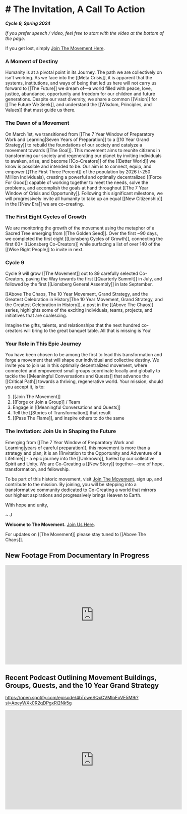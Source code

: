 # # The Invitation, A Call To Action

***Cycle 9, Spring 2024***

*If you prefer speech / video, feel free to start with the video at the bottom of the page.* 

If you get lost, simply [Join The Movement Here](https://jordannicholas.org/join_the_movement).  
### A Moment of Destiny

Humanity is at a pivotal point in its Journey. The path we are collectively on isn't working. As we face into the [[Meta Crisis]], it is apparent that the systems, institutions, and ways of being that led us here will not carry us forward to [[The Future]] we dream of—a world filled with peace, love, justice, abundance, opportunity and freedom for our children and future generations. Despite our vast diversity, we share a common [[Vision]] for [[The Future We Seek]], and understand the [[Wisdom, Principles, and Values]] that must guide us there.

### The Dawn of a Movement

On March 1st, we transitioned from [[The 7 Year Window of Preparatory Work and Learning|Seven Years of Preparation]] to a [[10 Year Grand Strategy]] to rebuild the foundations of our society and catalyze a movement towards [[The Goal]]. This movement aims to reunite citizens in transforming our society and regenerating our planet by inviting individuals to awaken, arise, and become [[Co-Creators]] of the [[Better World]] we know is possible and intended to be. Our aim is to connect, equip, and empower [[The First Three Percent]] of the population by 2026 (~250 Million Individuals), creating a powerful and optimally decentralized [[Force For Good]] capable of working together to meet the needs, solve the problems, and accomplish the goals at hand throughout [[The 7 Year Window of Crisis and Opportunity]]. Following this significant milestone, we will progressively invite all humanity to take up an equal [[New Citizenship]] in the [[New Era]] we are co-creating. 

### The First Eight Cycles of Growth 

We are monitoring the growth of the movement using the metaphor of a Sacred Tree emerging from  [[The Golden Seed]]. Over the first ~90 days, we completed the first eight [[Lionsberg Cycles of Growth]], connecting the first 60+ [[Lionsberg Co-Creators]] while surfacing a list of over 140 of the [[Wise Right People]] to invite in next. 

### Cycle 9 

Cycle 9 will grow [[The Movement]] out to 89 carefully selected Co-Creators, paving the Way towards the first [[Quarterly Summit]] in July, and followed by the first [[Lionsberg General Assembly]] in late September. 

[[Above The Chaos, The 10 Year Movement, Grand Strategy, and the Greatest Celebration in History|The 10 Year Movement, Grand Strategy, and the Greatest Celebration in History]], a post in the [[Above The Chaos]] series, highlights some of the exciting individuals, teams, projects, and initiatives that are coalescing. 

Imagine the gifts, talents, and relationships that the next hundred co-creators will bring to the great banquet table. All that is missing is You! 

### Your Role in This Epic Journey

You have been chosen to be among the first to lead this transformation and forge a movement that will shape our individual and collective destiny. We invite you to join us in this optimally decentralized movement, where connected and empowered small groups coordinate locally and globally to tackle the [[Meaningful Conversations and Quests]] that advance the [[Critical Path]] towards a thriving, regenerative world. Your mission, should you accept it, is to: 
1. [[Join The Movement]]  
2. [[Forge or Join a Group]] / Team 
3. Engage in [[Meaningful Conversations and Quests]]   
4. Tell the [[Stories of Transformation]] that result   
5. [[Pass The Flame]], and inspire others to do the same  

### The Invitation: Join Us in Shaping the Future

Emerging from [[The 7 Year Window of Preparatory Work and Learning|years of careful preparation]], this movement is more than a strategy and plan; it is an [[Invitation to the Opportunity and Adventure of a Lifetime]] - a epic journey into the [[Unknown]], fueled by our collective Spirit and Unity. We are Co-Creating a [[New Story]] together—one of hope, transformation, and fellowship.

To be part of this historic movement, visit [Join The Movement](https://jordannicholas.org/join_the_movement), sign up, and contribute to the mission. By joining, you will be stepping into a transformative community dedicated to Co-Creating a world that mirrors our highest aspirations and progressively brings Heaven to Earth. 

With hope and unity,

~ J  

**Welcome to The Movement.** [Join Us Here](https://jordannicholas.org/join_the_movement). 

For updates on [[The Movement]] please stay tuned to [[Above The Chaos]]. 

## New Footage From Documentary In Progress 

<div style="text-align:center"><iframe width="560" height="315" src="https://www.youtube.com/embed/O5l--cZPFa0?si=2B1YS0fXZYHozVbd" title="YouTube video player" frameborder="0" allow="accelerometer; autoplay; clipboard-write; encrypted-media; gyroscope; picture-in-picture; web-share" referrerpolicy="strict-origin-when-cross-origin" allowfullscreen></iframe></div>

## Recent Podcast Outlining Movement Buildings, Groups, Quests, and the 10 Year Grand Strategy

https://open.spotify.com/episode/4bTcweSQxCVMloEoVE5M9i?si=ApeyWXk0R2qDPgxRi2Nk5g  

<div style="text-align:center"><iframe width="560" height="315" src="https://open.spotify.com/episode/4bTcweSQxCVMloEoVE5M9i?si=Ix9fyN76SS-ERrEqMMBZIQ" title="YouTube video player" frameborder="0" allow="accelerometer; autoplay; clipboard-write; encrypted-media; gyroscope; picture-in-picture; web-share" referrerpolicy="strict-origin-when-cross-origin" allowfullscreen></iframe></div>



